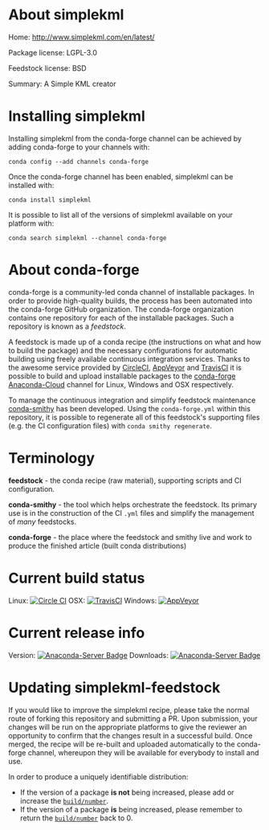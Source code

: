 About simplekml
===============

Home: http://www.simplekml.com/en/latest/

Package license: LGPL-3.0

Feedstock license: BSD

Summary: A Simple KML creator



Installing simplekml
====================

Installing simplekml from the conda-forge channel can be achieved by adding conda-forge to your channels with:

```
conda config --add channels conda-forge
```

Once the conda-forge channel has been enabled, simplekml can be installed with:

```
conda install simplekml
```

It is possible to list all of the versions of simplekml available on your platform with:

```
conda search simplekml --channel conda-forge
```


About conda-forge
=================

conda-forge is a community-led conda channel of installable packages.
In order to provide high-quality builds, the process has been automated into the
conda-forge GitHub organization. The conda-forge organization contains one repository 
for each of the installable packages. Such a repository is known as a *feedstock*.

A feedstock is made up of a conda recipe (the instructions on what and how to build
the package) and the necessary configurations for automatic building using freely
available continuous integration services. Thanks to the awesome service provided by
[CircleCI](https://circleci.com/), [AppVeyor](http://www.appveyor.com/)
and [TravisCI](https://travis-ci.org/) it is possible to build and upload installable
packages to the [conda-forge](https://anaconda.org/conda-forge)
[Anaconda-Cloud](http://docs.anaconda.org/) channel for Linux, Windows and OSX respectively.

To manage the continuous integration and simplify feedstock maintenance
[conda-smithy](http://github.com/conda-forge/conda-smithy) has been developed.
Using the ``conda-forge.yml`` within this repository, it is possible to regenerate all of
this feedstock's supporting files (e.g. the CI configuration files) with ``conda smithy regenerate``.


Terminology
===========

**feedstock** - the conda recipe (raw material), supporting scripts and CI configuration.

**conda-smithy** - the tool which helps orchestrate the feedstock.
                   Its primary use is in the construction of the CI ``.yml`` files
                   and simplify the management of *many* feedstocks.

**conda-forge** - the place where the feedstock and smithy live and work to
                  produce the finished article (built conda distributions)

Current build status
====================
Linux: [![Circle CI](https://circleci.com/gh/conda-forge/simplekml-feedstock.svg?style=svg)](https://circleci.com/gh/conda-forge/simplekml-feedstock)
OSX: [![TravisCI](https://travis-ci.org/conda-forge/simplekml-feedstock.svg?branch=master)](https://travis-ci.org/conda-forge/simplekml-feedstock) 
Windows: [![AppVeyor](https://ci.appveyor.com/api/projects/status/github/conda-forge/simplekml-feedstock?svg=True)](https://ci.appveyor.com/project/conda-forge/simplekml-feedstock/branch/master)

Current release info
====================
Version: [![Anaconda-Server Badge](https://anaconda.org/conda-forge/simplekml/badges/version.svg)](https://anaconda.org/conda-forge/simplekml)
Downloads: [![Anaconda-Server Badge](https://anaconda.org/conda-forge/simplekml/badges/downloads.svg)](https://anaconda.org/conda-forge/simplekml)


Updating simplekml-feedstock
============================

If you would like to improve the simplekml recipe, please take the normal
route of forking this repository and submitting a PR. Upon submission, your changes will
be run on the appropriate platforms to give the reviewer an opportunity to confirm that the
changes result in a successful build. Once merged, the recipe will be re-built and uploaded
automatically to the conda-forge channel, whereupon they will be available for everybody to
install and use.

In order to produce a uniquely identifiable distribution:
 * If the version of a package **is not** being increased, please add or increase
   the [``build/number``](http://conda.pydata.org/docs/building/meta-yaml.html#build-number-and-string). 
 * If the version of a package **is** being increased, please remember to return
   the [``build/number``](http://conda.pydata.org/docs/building/meta-yaml.html#build-number-and-string)
   back to 0.
